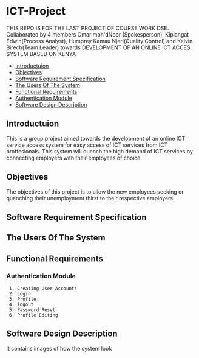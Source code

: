 # ICT-Project

THIS REPO IS FOR THE LAST PROJECT OF COURSE WORK DSE. Collaborated by 4 members Omar moh'dNoor (Spokesperson), Kiplangat Edwin(Process Analyst), Humprey Kamau Njeri(Quality Control) and Kelvin Birech(Team Leader) towards DEVELOPMENT OF AN ONLINE ICT ACCES SYSTEM BASED ON KENYA

  - [Introductuion](#introduction)
  - [Objectives](#objectives)
  - [Software Requirement Specification](#software-requirement-specification)
  - [The Users Of The System](#the-users-of-the-system)
  - [Functional Requirements](#functional-requirements)
  - [Authentication Module](#Authentication-Module)
  - [Software Design Description](#software-design-description)

## Introductuion
This is a group project aimed towards the development of an online ICT service access system for easy access of ICT services from ICT proffesionals.
This system will quench the high demand of ICT services by connecting employers with their employees of choice.
## Objectives
The objectives of this project is to allow the new employees seeking or quenching their unemployment thirst to their respective employers.

## Software Requirement Specification

## The Users Of The System

## Functional Requirements

### Authentication Module

     1. Creating User Accounts
     2. Login
     3. Profile
     4. logout
     5. Password Reset
     6. Profile Editing

## Software Design Description

It contains images of how the system look

